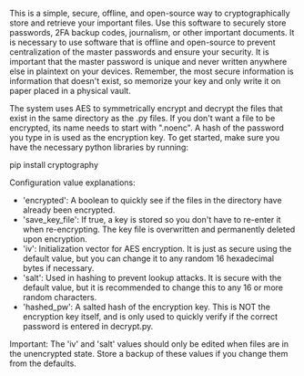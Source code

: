 
This is a simple, secure, offline, and open-source way to cryptographically store and retrieve your important files. Use this software to securely store passwords, 2FA backup codes, journalism, or other important documents. It is necessary to use software that is offline and open-source to prevent centralization of the master passwords and ensure your security. It is important that the master password is unique and never written anywhere else in plaintext on your devices. Remember, the most secure information is information that doesn't exist, so memorize your key and only write it on paper placed in a physical vault. 

The system uses AES to symmetrically encrypt and decrypt the files that exist in the same directory as the .py files. If you don't want a file to be encrypted, its name needs to start with ".noenc". A hash of the password you type in is used as the encryption key. To get started, make sure you have the necessary python libraries by running:

pip install cryptography

Configuration value explanations:
- 'encrypted': A boolean to quickly see if the files in the directory have already been encrypted.
- 'save_key_file': If true, a key is stored so you don't have to re-enter it when re-encrypting. The key file is overwritten and permanently deleted upon encryption.
- 'iv': Initialization vector for AES encryption. It is just as secure using the default value, but you can change it to any random 16 hexadecimal bytes if necessary.
- 'salt': Used in hashing to prevent lookup attacks. It is secure with the default value, but it is recommended to change this to any 16 or more random characters.
- 'hashed_pw': A salted hash of the encryption key. This is NOT the encryption key itself, and is only used to quickly verify if the correct password is entered in decrypt.py.

Important: The 'iv' and 'salt' values should only be edited when files are in the unencrypted state. Store a backup of these values if you change them from the defaults. 


